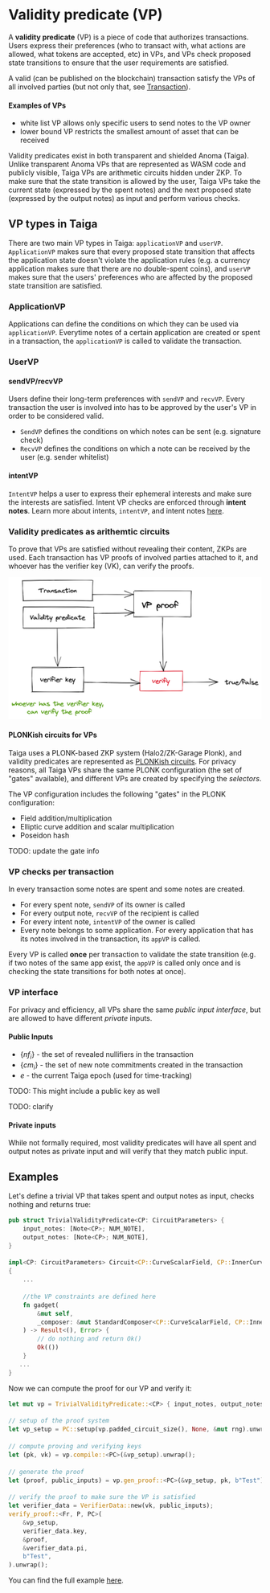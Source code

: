 # Validity predicate (VP)

A **validity predicate** (VP) is a piece of code that authorizes transactions. Users express their preferences (who to transact with, what actions are allowed, what tokens are accepted, etc) in VPs, and VPs check proposed state transitions to ensure that the user requirements are satisfied.

A valid (can be published on the blockchain) transaction satisfy the VPs of all involved parties (but not only that, see [Transaction](transaction.md)).

#### Examples of VPs
- white list VP allows only specific users to send notes to the VP owner
- lower bound VP restricts the smallest amount of asset that can be received


Validity predicates exist in both transparent and shielded Anoma (Taiga). Unlike transparent Anoma  VPs that are represented as WASM code and publicly visible, Taiga VPs are arithmetic circuits hidden under ZKP. 
To make sure that the state transition is allowed by the user, Taiga VPs take the current state (expressed by the spent notes) and the next proposed state (expressed by the output notes) as input and perform various checks.

## VP types in Taiga

There are two main VP types in Taiga: `applicationVP` and `userVP`. `ApplicationVP` makes sure that every proposed state transition that affects the application state doesn't violate the application rules (e.g. a currency application makes sure that there are no double-spent coins), and `userVP` makes sure that the users' preferences who are affected by the proposed state transition are satisfied.

### ApplicationVP
Applications can define the conditions on which they can be used via `applicationVP`. Everytime notes of a certain application are created or spent in a transaction, the `applicationVP` is called to validate the transaction.

### UserVP
#### sendVP/recvVP
Users define their long-term preferences with `sendVP` and `recvVP`. Every transaction the user is involved into has to be approved by the user's VP in order to be considered valid.
* `SendVP` defines the conditions on which notes can be sent (e.g. signature check)
* `RecvVP` defines the conditions on which a note can be received by the user (e.g. sender whitelist)

#### intentVP
`IntentVP` helps a user to express their ephemeral interests and make sure the interests are satisfied. Intent VP checks are enforced through **intent notes**. Learn more about intents, `intentVP`, and intent notes [here](./exec.md).

### Validity predicates as arithemtic circuits

To prove that VPs are satisfied without revealing their content, ZKPs are used. Each transaction has VP proofs of involved parties attached to it, and whoever has the verifier key (VK), can verify the proofs.

![img.png](img/vp_img.png)

#### PLONKish circuits for VPs

Taiga uses a PLONK-based ZKP system (Halo2/ZK-Garage Plonk), and validity predicates are represented as [PLONKish circuits](https://zcash.github.io/halo2/concepts/arithmetization.html). For privacy reasons, all Taiga VPs share the same PLONK configuration (the set of "gates" available), and different VPs are created by specifying the *selectors*.

The VP configuration includes the following "gates" in the PLONK configuration:

* Field addition/multiplication
* Elliptic curve addition and scalar multiplication
* Poseidon hash
  
TODO: update the gate info

### VP checks per transaction

In every transaction some notes are spent and some notes are created. 
* For every spent note, `sendVP` of its owner is called
* For every output note, `recvVP` of the recipient is called
* For every intent note, `intentVP` of the owner is called
* Every note belongs to some application. For every application that has its notes involved in the transaction, its `appVP` is called.

Every VP is called **once** per transaction to validate the state transition (e.g. if two notes of the same app exist, the `appVP` is called only once and is checking the state transitions for both notes at once). 

### VP interface

For privacy and efficiency, all VPs share the same *public input interface*, but are allowed to have different *private* inputs.

#### Public Inputs

* $\{nf_i\}$ - the set of revealed nullifiers in the transaction
* $\{cm_i\}$ - the set of new note commitments created in the transaction
* $e$ - the current Taiga epoch (used for time-tracking)

TODO: This might include a public key as well

TODO: clarify

#### Private inputs

While not formally required, most validity predicates will have all spent and output notes as private input and will verify that they match public input.

## Examples

Let's define a trivial VP that takes spent and output notes as input, checks nothing and returns true:
```rust
pub struct TrivialValidityPredicate<CP: CircuitParameters> {
    input_notes: [Note<CP>; NUM_NOTE],
    output_notes: [Note<CP>; NUM_NOTE],
}

impl<CP: CircuitParameters> Circuit<CP::CurveScalarField, CP::InnerCurve> for TrivialValidityPredicate<CP>
{
    ...
    
    //the VP constraints are defined here
    fn gadget(
        &mut self,
        _composer: &mut StandardComposer<CP::CurveScalarField, CP::InnerCurve>,
    ) -> Result<(), Error> {
        // do nothing and return Ok()
        Ok(())
    }
   ... 
}
```
Now we can compute the proof for our VP and verify it:
```rust
let mut vp = TrivialValidityPredicate::<CP> { input_notes, output_notes };

// setup of the proof system
let vp_setup = PC::setup(vp.padded_circuit_size(), None, &mut rng).unwrap();

// compute proving and verifying keys
let (pk, vk) = vp.compile::<PC>(&vp_setup).unwrap();

// generate the proof
let (proof, public_inputs) = vp.gen_proof::<PC>(&vp_setup, pk, b"Test").unwrap();

// verify the proof to make sure the VP is satisfied
let verifier_data = VerifierData::new(vk, public_inputs);
verify_proof::<Fr, P, PC>(
    &vp_setup,
    verifier_data.key,
    &proof,
    &verifier_data.pi,
    b"Test",
).unwrap();
```

You can find the full example [here](https://github.com/anoma/taiga/blob/main/taiga_zk_garage/src/doc_examples/validity_predicate.rs).
